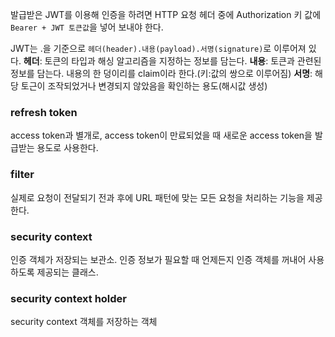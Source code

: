 발급받은 JWT를 이용해 인증을 하려면 HTTP 요청 헤더 중에 Authorization 키 값에 `Bearer + JWT 토큰값`을 넣어 보내야 한다.

JWT는 .을 기준으로 `헤더(header).내용(payload).서명(signature)`로 이루어져 있다.
**헤더**:  토큰의 타입과 해싱 알고리즘을 지정하는 정보를 담는다.
**내용**: 토큰과 관련된 정보를 담는다. 내용의 한 덩이리를 claim이라 한다.(키:값의 쌍으로 이루어짐)
**서명**: 해당 토근이 조작되었거나 변경되지 않았음을 확인하는 용도(해시값 생성)

### refresh token
access token과 별개로, access token이 만료되었을 때 새로운 access token을 발급받는 용도로 사용한다.

### filter
실제로 요청이 전달되기 전과 후에 URL 패턴에 맞는 모든 요청을 처리하는 기능을 제공한다.

### security context
인증 객체가 저장되는 보관소.
인증 정보가 필요할 때 언제든지 인증 객체를 꺼내어 사용하도록 제공되는 클래스.

### security context holder
security context 객체를 저장하는 객체                                                                         
